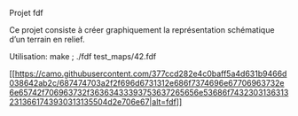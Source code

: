 Projet fdf

Ce projet consiste à créer graphiquement la représentation schématique d’un terrain en relief.

Utilisation: make ; ./fdf test_maps/42.fdf

[[https://camo.githubusercontent.com/377ccd282e4c0baff5a4d631b9466d038642ab2c/687474703a2f2f696d6731312e686f7374696e67706963732e6e65742f706963732f36363433393753637265656e53686f74323031363132313661743930313135504d2e706e67|alt=fdf]]